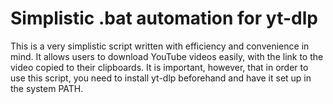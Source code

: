 <h1>Simplistic .bat automation for yt-dlp</h1>
<p>This is a very simplistic script written with efficiency and convenience in mind. It allows users to download YouTube videos easily, with the link to the video copied to their clipboards. It is important, however, that in order to use this script, you need to install yt-dlp beforehand and have it set up in the system PATH.</p>
